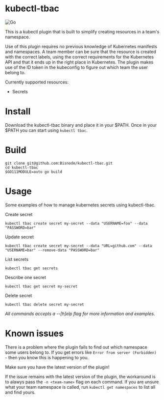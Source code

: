 # kubectl-tbac
![Go](https://github.com/Bisnode/kubectl-tbac/workflows/Go/badge.svg)

This is a kubectl plugin that is built to simplify creating resources in a team's namespace.

Use of this plugin requires no previous knowledge of Kubernetes manifests and namespaces. A team member can be sure that the resource is created with the correct labels, using the correct requirements for the Kubernetes API and that it ends up in the right place in Kubernetes.
The plugin makes use of the ID token in the kubeconfig to figure out which team the user belong to.

Currently supported resources:
* Secrets

# Install
Download the kubectl-tbac binary and place it in your $PATH.
Once in your $PATH you can start using `kubectl tbac`.

# Build
```
git clone git@github.com:Bisnode/kubectl-tbac.git
cd kubectl-tbac
$GO111MODULE=auto go build
```

# Usage
Some examples of how to manage kubernetes secrets using kubectl-tbac.

Create secret
```
kubectl tbac create secret my-secret --data "USERNAME=foo" --data "PASSWORD=bar"
```

Update secret
```
kubectl tbac create secret my-secret --data "URL=github.com" --data "USERNAME=bar" --remove-data "PASSWORD=bar"
```

List secrets
```
kubectl tbac get secrets
```

Describe one secret
```
kubectl tbac get secret my-secret
```

Delete secret
```
kubectl tbac delete secret my-secret
```

*All commands accepts a --[h]elp flag for more information and examples.*

# Known issues
There is a problem where the plugin fails to find out which namespace some users belong to. If you get errors like `Error from server (Forbidden)` - then you know this is happening to you.

Make sure you have the latest version of the plugin!

If the issue remains with the latest version of the plugin, the workaround is to alawys pass the `-n <team-name>` flag on each command.
If you are unsure what your team namespace is called, run `kubectl get namespaces` to list all and find yours.
